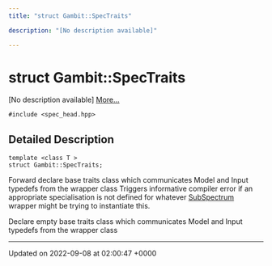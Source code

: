 ```yaml
---
title: "struct Gambit::SpecTraits"

description: "[No description available]"

---
```


# struct Gambit::SpecTraits



[No description available] [More...](#detailed-description)


`#include <spec_head.hpp>`

## Detailed Description

```
template <class T >
struct Gambit::SpecTraits;
```


Forward declare base traits class which communicates Model and Input typedefs from the wrapper class Triggers informative compiler error if an appropriate specialisation is not defined for whatever [SubSpectrum](/documentation/code/classes/classgambit_1_1subspectrum/) wrapper might be trying to instantiate this.

Declare empty base traits class which communicates Model and Input typedefs from the wrapper class 

-------------------------------

Updated on 2022-09-08 at 02:00:47 +0000